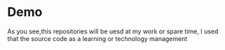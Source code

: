 Demo
====
As you see,this repositories will be uesd at my work or spare time, I used that the source code as a learning or technology management